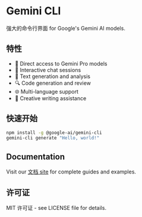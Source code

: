 # Gemini CLI

强大的命令行界面 for Google's Gemini AI models.

## 特性

- 🤖 Direct access to Gemini Pro models
- 💬 Interactive chat sessions
- 📝 Text generation and analysis
- 🔍 Code generation and review
- 🌐 Multi-language support
- 🎨 Creative writing assistance

## 快速开始

```bash
npm install -g @google-ai/gemini-cli
gemini-cli generate "Hello, world!"
```

## Documentation

Visit our [文档 site](https://gemini-cli-docs.pages.dev) for complete guides and examples.

## 许可证

MIT 许可证 - see LICENSE file for details.
